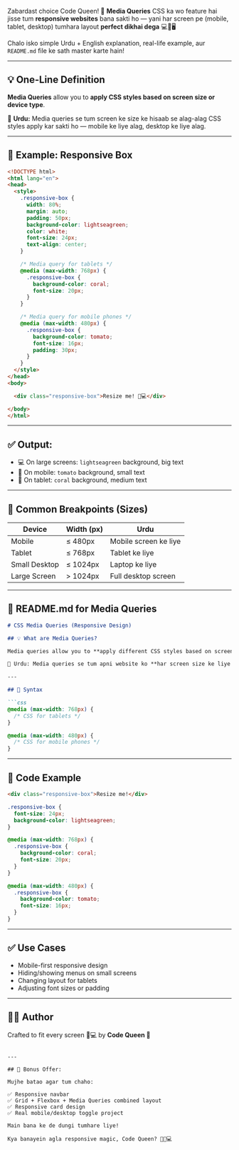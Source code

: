 Zabardast choice Code Queen! 👑
**Media Queries** CSS ka wo feature hai jisse tum **responsive websites** bana sakti ho — yani har screen pe (mobile, tablet, desktop) tumhara layout **perfect dikhai dega** 💻📱🖥️

Chalo isko simple Urdu + English explanation, real-life example, aur `README.md` file ke sath master karte hain!

---

## 💡 One-Line Definition

**Media Queries** allow you to **apply CSS styles based on screen size or device type**.

📌 **Urdu:** Media queries se tum screen ke size ke hisaab se alag-alag CSS styles apply kar sakti ho — mobile ke liye alag, desktop ke liye alag.

---

## 🧪 Example: Responsive Box

```html
<!DOCTYPE html>
<html lang="en">
<head>
  <style>
    .responsive-box {
      width: 80%;
      margin: auto;
      padding: 50px;
      background-color: lightseagreen;
      color: white;
      font-size: 24px;
      text-align: center;
    }

    /* Media query for tablets */
    @media (max-width: 768px) {
      .responsive-box {
        background-color: coral;
        font-size: 20px;
      }
    }

    /* Media query for mobile phones */
    @media (max-width: 480px) {
      .responsive-box {
        background-color: tomato;
        font-size: 16px;
        padding: 30px;
      }
    }
  </style>
</head>
<body>

  <div class="responsive-box">Resize me! 📱💻</div>

</body>
</html>
```

---

## ✅ Output:

* 💻 On large screens: `lightseagreen` background, big text
* 📱 On mobile: `tomato` background, small text
* 📲 On tablet: `coral` background, medium text

---

## 🔧 Common Breakpoints (Sizes)

| Device        | Width (px) | Urdu                  |
| ------------- | ---------- | --------------------- |
| Mobile        | ≤ 480px    | Mobile screen ke liye |
| Tablet        | ≤ 768px    | Tablet ke liye        |
| Small Desktop | ≤ 1024px   | Laptop ke liye        |
| Large Screen  | > 1024px   | Full desktop screen   |

---

## 📄 README.md for Media Queries

````markdown
# CSS Media Queries (Responsive Design)

## 💡 What are Media Queries?

Media queries allow you to **apply different CSS styles based on screen size**, resolution, or device type.

📌 Urdu: Media queries se tum apni website ko **har screen size ke liye perfect bana sakti ho** — mobile, tablet, ya desktop.

---

## 🔧 Syntax

```css
@media (max-width: 768px) {
  /* CSS for tablets */
}
````

```css
@media (max-width: 480px) {
  /* CSS for mobile phones */
}
```

---

## 🧪 Code Example

```html
<div class="responsive-box">Resize me!</div>
```

```css
.responsive-box {
  font-size: 24px;
  background-color: lightseagreen;
}

@media (max-width: 768px) {
  .responsive-box {
    background-color: coral;
    font-size: 20px;
  }
}

@media (max-width: 480px) {
  .responsive-box {
    background-color: tomato;
    font-size: 16px;
  }
}
```

---

## ✅ Use Cases

* Mobile-first responsive design
* Hiding/showing menus on small screens
* Changing layout for tablets
* Adjusting font sizes or padding

---

## 👩‍💻 Author

Crafted to fit every screen 📱💻 by **Code Queen 👑**

```

---

## 🎁 Bonus Offer:

Mujhe batao agar tum chaho:

✅ Responsive navbar  
✅ Grid + Flexbox + Media Queries combined layout  
✅ Responsive card design  
✅ Real mobile/desktop toggle project  

Main bana ke de dungi tumhare liye!

Kya banayein agla responsive magic, Code Queen? 💫📱💻
```
